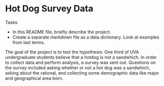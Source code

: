# Hot Dog Survey Data

Tasks: 

- In this README file, briefly describe the project. 
- Create a separate markdown file as a data dictionary. Look at examples from last terms.

The goal of the project is to test the hypothesis: One third of UVA undergraduate students believe that a hotdog is not a sandwhich. In order to collect data and perform analysis, a survey was sent out. Questions on the survey included asking whether or not a hot dog was a sandwhich, asking about the rational, and collecting some demographic data like major and geographical area born.
